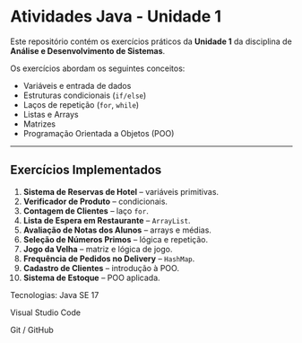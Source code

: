 # Atividades Java - Unidade 1

Este repositório contém os exercícios práticos da **Unidade 1** da disciplina de **Análise e Desenvolvimento de Sistemas**. 

Os exercícios abordam os seguintes conceitos:  
- Variáveis e entrada de dados  
- Estruturas condicionais (`if/else`)  
- Laços de repetição (`for`, `while`)  
- Listas e Arrays  
- Matrizes  
- Programação Orientada a Objetos (POO)  

---

## Exercícios Implementados

1. **Sistema de Reservas de Hotel** – variáveis primitivas.  
2. **Verificador de Produto** – condicionais.  
3. **Contagem de Clientes** – laço `for`.  
4. **Lista de Espera em Restaurante** – `ArrayList`.  
5. **Avaliação de Notas dos Alunos** – arrays e médias.  
6. **Seleção de Números Primos** – lógica e repetição.  
7. **Jogo da Velha** – matriz e lógica de jogo.  
8. **Frequência de Pedidos no Delivery** – `HashMap`.  
9. **Cadastro de Clientes** – introdução à POO.  
10. **Sistema de Estoque** – POO aplicada.  

Tecnologias:
Java SE 17

Visual Studio Code

Git / GitHub
